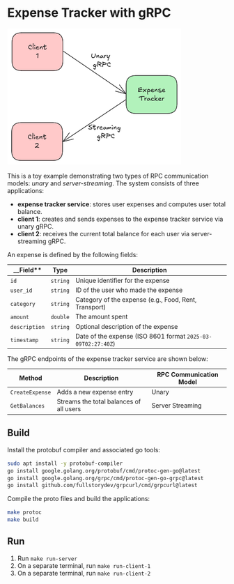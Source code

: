 # Expense Tracker with gRPC

![](misc/img/expense-tracker.png)

This is a toy example demonstrating two types of RPC communication models: _unary_ and _server-streaming_. The system consists of three applications:
- __expense tracker service__: stores user expenses and computes user total balance.
- __client 1__: creates and sends expenses to the expense tracker service via unary gRPC.
- __client 2__: receives the current total balance for each user via server-streaming gRPC.

An expense is defined by the following fields:

| __Field**      | __Type__ | __Description__                                              |
|----------------|----------|--------------------------------------------------------------|
| `id`           | `string` | Unique identifier for the expense                            |
| `user_id`      | `string` | ID of the user who made the expense                          |
| `category`     | `string` | Category of the expense (e.g., Food, Rent, Transport)        |
| `amount`       | `double` | The amount spent                                             |
| `description`  | `string` | Optional description of the expense                          |
| `timestamp`    | `string` | Date of the expense (ISO 8601 format `2025-03-09T02:27:40Z`) |

The gRPC endpoints of the expense tracker service are shown below:

| __Method__      | __Description__                         | RPC Communication Model | 
|-----------------|-----------------------------------------|-------------------------|
| `CreateExpense` | Adds a new expense entry                | Unary                   |
| `GetBalances`   | Streams the total balances of all users | Server Streaming        |

## Build

Install the protobuf compiler and associated go tools:

```bash
sudo apt install -y protobuf-compiler
go install google.golang.org/protobuf/cmd/protoc-gen-go@latest
go install google.golang.org/grpc/cmd/protoc-gen-go-grpc@latest
go install github.com/fullstorydev/grpcurl/cmd/grpcurl@latest
```

Compile the proto files and build the applications:

```bash
make protoc
make build
```

## Run

1. Run `make run-server`
2. On a separate terminal, run `make run-client-1`
3. On a separate terminal, run `make run-client-2`
